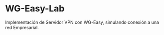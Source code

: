 # WG-Easy-Lab
Implementación de Servidor VPN con WG-Easy, simulando conexión a una red Empresarial.
